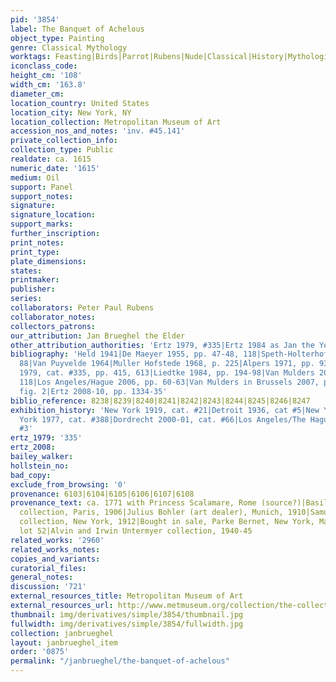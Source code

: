 ```yaml
---
pid: '3854'
label: The Banquet of Achelous
object_type: Painting
genre: Classical Mythology
worktags: Feasting|Birds|Parrot|Rubens|Nude|Classical|History|Mythological|Banquet|Flowers|Food|Fruit|Shells
iconclass_code:
height_cm: '108'
width_cm: '163.8'
diameter_cm:
location_country: United States
location_city: New York, NY
location_collection: Metropolitan Museum of Art
accession_nos_and_notes: 'inv. #45.141'
private_collection_info:
collection_type: Public
realdate: ca. 1615
numeric_date: '1615'
medium: Oil
support: Panel
support_notes:
signature:
signature_location:
support_marks:
further_inscription:
print_notes:
print_type:
plate_dimensions:
states:
printmaker:
publisher:
series:
collaborators: Peter Paul Rubens
collaborator_notes:
collectors_patrons:
our_attribution: Jan Brueghel the Elder
other_attribution_authorities: 'Ertz 1979, #335|Ertz 1984 as Jan the Younger'
bibliography: 'Held 1941|De Maeyer 1955, pp. 47-48, 118|Speth-Holterhoff 1957, p.
  88|Van Puyvelde 1964|Muller Hofstede 1968, p. 225|Alpers 1971, pp. 93-94, 162|Ertz
  1979, cat. #335, pp. 415, 613|Liedtke 1984, pp. 194-98|Van Mulders 2000, pp. 113,
  118|Los Angeles/Hague 2006, pp. 60-63|Van Mulders in Brussels 2007, p. 109-110,
  fig. 2|Ertz 2008-10, pp. 1334-35'
biblio_reference: 8238|8239|8240|8241|8242|8243|8244|8245|8246|8247
exhibition_history: 'New York 1919, cat. #21|Detroit 1936, cat #5|New York 1973|New
  York 1977, cat. #388|Dordrecht 2000-01, cat. #66|Los Angeles/The Hague 2006, cat.
  #3'
ertz_1979: '335'
ertz_2008:
bailey_walker:
hollstein_no:
bad_copy:
exclude_from_browsing: '0'
provenance: 6103|6104|6105|6106|6107|6108
provenance_text: ca. 1771 with Princess Scalamare, Rome (source?)|Basile de Schlichting
  collection, Paris, 1906|Julius Bohler (art dealer), Munich, 1910|Samuel Untermyer
  collection, New York, 1912|Bought in sale, Parke Bernet, New York, May 10, 1940,
  lot 52|Alvin and Irwin Untermyer collection, 1940-45
related_works: '2960'
related_works_notes:
copies_and_variants:
curatorial_files:
general_notes:
discussion: '721'
external_resources_title: Metropolitan Museum of Art
external_resources_url: http://www.metmuseum.org/collection/the-collection-online/search/437525
thumbnail: img/derivatives/simple/3854/thumbnail.jpg
fullwidth: img/derivatives/simple/3854/fullwidth.jpg
collection: janbrueghel
layout: janbrueghel_item
order: '0875'
permalink: "/janbrueghel/the-banquet-of-achelous"
---
```

